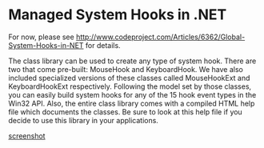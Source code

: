 Managed System Hooks in .NET
====================

For now, please see http://www.codeproject.com/Articles/6362/Global-System-Hooks-in-NET for details.

The class library can be used to create any type of system hook. There are two that come pre-built: MouseHook and KeyboardHook. We have also included specialized versions of these classes called MouseHookExt and KeyboardHookExt respectively. Following the model set by those classes, you can easily build system hooks for any of the 15 hook event types in the Win32 API. Also, the entire class library comes with a compiled HTML help file which documents the classes. Be sure to look at this help file if you decide to use this library in your applications.

[screenshot](https://raw.github.com/mikeckennedy/managed_system_hooks/master/screenshots/SystemHookSampleApp.jpg)
